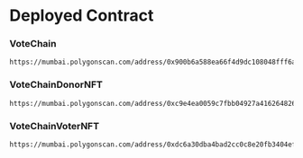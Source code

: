 # Deployed Contract

### VoteChain
```
https://mumbai.polygonscan.com/address/0x900b6a588ea66f4d9dc108048fff6ad75068296a
```

### VoteChainDonorNFT
```
https://mumbai.polygonscan.com/address/0xc9e4ea0059c7fbb04927a4162648267e16b35380
```

### VoteChainVoterNFT
```
https://mumbai.polygonscan.com/address/0xdc6a30dba4bad2cc0c8e20fb3404ef6195ebad22
```
